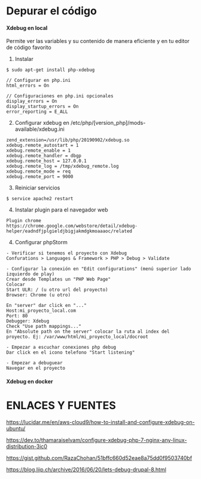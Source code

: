 Depurar el código
========

#### Xdebug en local
Permite ver las variables y su contenido de manera eficiente y en tu editor de código favorito

1. Instalar
```
$ sudo apt-get install php-xdebug

// Configurar en php.ini
html_errors = On

// Configuraciones en php.ini opcionales
display_errors = On
display_startup_errors = On
error_reporting = E_ALL
```

2. Configurar xdebug
en /etc/php/[version_php]/mods-available/xdebug.ini
```
zend_extension=/usr/lib/php/20190902/xdebug.so
xdebug.remote_autostart = 1
xdebug.remote_enable = 1
xdebug.remote_handler = dbgp
xdebug.remote_host = 127.0.0.1
xdebug.remote_log = /tmp/xdebug_remote.log
xdebug.remote_mode = req
xdebug.remote_port = 9000
```
3. Reiniciar servicios
```
$ service apache2 restart
```

4. Instalar plugin para el navegador web
```
Plugin chrome
https://chrome.google.com/webstore/detail/xdebug-helper/eadndfjplgieldjbigjakmdgkmoaaaoc/related
```

4. Configurar phpStorm
```
- Verificar si tenemos el proyecto con Xdebug
Confurations > Languages & Framework > PHP > Debug > Validate

- Configurar la conexión en "Edit configurations" (menú superior lado izquierdo de play)
Crear desde Templates un "PHP Web Page"
Colocar
Start ULR: / (u otro url del proyecto)
Browser: Chrome (u otro)

En "server" dar click en "..."
Host:mi_proyecto_local.com
Port: 80
Debugger: Xdebug
Check "Use path mappings..."
En "Absolute path on the server" colocar la ruta al index del proyecto. Ej: /var/www/html/mi_proyecto_local/docroot

- Empezar a escuchar conexiones php debug
Dar click en el icono telefono "Start listening"

- Empezar a debuguear 
Navegar en el proyecto
```

#### Xdebug en docker


ENLACES Y FUENTES
=================
https://lucidar.me/en/aws-cloud9/how-to-install-and-configure-xdebug-on-ubuntu/

https://dev.to/thamaraiselvam/configure-xdebug-php-7-nginx-any-linux-distribution-3ic0

https://gist.github.com/RazaChohan/51bffc660d52eae8a75dd0f9503740bf

https://blog.liip.ch/archive/2016/06/20/lets-debug-drupal-8.html
